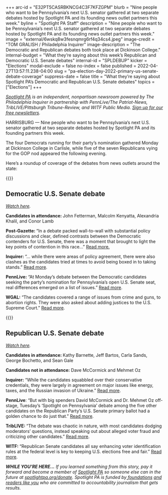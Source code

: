 +++
arc-id = "E32PT5CASRBKNCG4C3F7KFZGPM"
blurb = "Nine people who want to be Pennsylvania’s next U.S. senator gathered at two separate debates hosted by Spotlight PA and its founding news outlet partners this week."
byline = "Spotlight PA Staff"
description = "Nine people who want to be Pennsylvania’s next U.S. senator gathered at two separate debates hosted by Spotlight PA and its founding news outlet partners this week."
image = "external/6wskq8w3fesnqmrg6rf4q34cs4.jpeg"
image-credit = "TOM GRALISH / Philadelphia Inquirer"
image-description = "The Democratic and Republican debates both took place at Dickinson College."
internal-budget = "What they’re saying about this week’s Republican and Democratic U.S. Senate debates"
internal-id = "SPLDEBUP"
kicker = "Elections"
modal-exclude = false
no-index = false
published = 2022-04-27T13:57:11.238-04:00
slug = "pa-election-day-2022-primary-us-senate-debate-coverage"
suppress-date = false
title = "What they’re saying about Spotlight PA’s Democratic and Republican U.S. Senate debates"
topics = ["Elections"]
+++

<a href="https://www.spotlightpa.org/"><i>Spotlight PA</i></a><i> is an independent, nonpartisan newsroom powered by The Philadelphia Inquirer in partnership with PennLive/The Patriot-News, TribLIVE/Pittsburgh Tribune-Review, and WITF Public Media. </i><a href="https://www.spotlightpa.org/newsletters"><i>Sign up for our free newsletters</i></a><i>.</i>

HARRISBURG — Nine people who want to be Pennsylvania’s next U.S. senator gathered at two separate debates hosted by Spotlight PA and its founding partners this week.

The four Democrats running for their party’s nomination gathered Monday at Dickinson College in Carlisle, while five of the seven Republicans vying for the GOP nod appeared the following evening.

Here’s a roundup of coverage of the debates from news outlets around the state:

{{<picture src="external/raawtrcy7xxad9yrmehd5fedp4.jpeg" description="U.S. Senate candidates, from left: Lt. Gov. John Fetterman, state Rep. Malcolm Kenyatta, Jenkintown Borough Councilmember Alex Khalil, and U.S. Rep. Conor Lamb at Dickinson College." caption="U.S. Senate candidates, from left: Lt. Gov. John Fetterman, state Rep. Malcolm Kenyatta, Jenkintown Borough Councilmember Alex Khalil, and U.S. Rep. Conor Lamb at Dickinson College." credit="TOM GRALISH / Philadelphia Inquirer">}} 

## Democratic U.S. Senate debate

<a href="http://players.brightcove.net/2549849263001/default_default/index.html?videoId=6305118992001" target="_blank"><i>Watch here</i></a><i>.</i>

<b>Candidates in attendance: </b>John Fetterman, Malcolm Kenyatta, Alexandria Khalil, and Conor Lamb

<b>Post-Gazette: </b>“In a debate packed wall-to-wall with substantial policy discussions and clear, defined contrasts between the Democratic contenders for U.S. Senate, there was a moment that brought to light the key points of contention in this race...” <a href="https://www.post-gazette.com/news/politics-state/2022/04/25/democratic-senate-debate-pennsylvania/stories/202204250107" target="_blank">Read more.</a>

<script src="https://www.spotlightpa.org/embed.js" async></script><div data-spl-embed-version="1" data-spl-src="https://www.spotlightpa.org/embeds/newsletter/"></div>

<b>Inquirer: </b>“... while there were areas of policy agreement, there were also clashes as the candidates tried at times to avoid being boxed in to taking stands.” <a href="https://www.inquirer.com/politics/election/pa-democratic-senate-debate-fetterman-lamb-kenyatta-khalil-20220425.html" target="_blank">Read more</a>.

<b>PennLive:</b> “At Monday’s debate between the Democratic candidates seeking the party’s nomination for Pennsylvania’s open U.S. Senate seat, real differences emerged on a list of issues.” <a href="https://www.pennlive.com/news/2022/04/pas-democratic-us-senate-candidates-divide-on-several-issues-in-monday-debate.html" target="_blank">Read more</a>.

<b>WGAL: </b>“The candidates covered a range of issues from crime and guns, to abortion rights. They were also asked about adding justices to the U.S. Supreme Court.” <a href="https://www.wgal.com/article/democratic-candidates-pennsylvania-us-senate-debate-dickinson-college-carlisle-cumberland-county/39824898#" target="_blank">Read more</a>.

{{<picture src="external/yzty5gtzecbywd2pwvh6kwvcpr.jpeg" description="Republican candidates for U.S. Senate, from left: Kathy Barnette, Jeff Bartos, George Bochetto, Sean Gale, and Carla Sands at Dickinson College." caption="Republican candidates for U.S. Senate, from left: Kathy Barnette, Jeff Bartos, George Bochetto, Sean Gale, and Carla Sands at Dickinson College." credit="TOM GRALISH / Philadelphia Inquirer">}} 

## Republican U.S. Senate debate

<a href="http://players.brightcove.net/2549849263001/default_default/index.html?videoId=6305224549001" target="_blank"><i>Watch here</i></a><i>.</i>

<b>Candidates in attendance: </b>Kathy Barnette, Jeff Bartos, Carla Sands, George Bochetto, and Sean Gale

<b>Candidates not in attendance:</b> Dave McCormick and Mehmet Oz

<b>Inquirer:</b> “While the candidates squabbled over their conservative credentials, they were largely in agreement on major issues like energy, taxes, and the Russian invasion of Ukraine.” <a href="https://www.inquirer.com/politics/election/pennsylvania-senate-debate-gop-second-barnette-bartos-sands-20220426.html" target="_blank">Read more</a>.

<b>PennLive</b>: “But with big spenders David McCormick and Dr. Mehmet Oz off-stage, Tuesday’s ‘Spotlight on Pennsylvania’ debate among the five other candidates on the Republican Party’s U.S. Senate primary ballot had a golden chance to do just that.” <a href="https://www.pennlive.com/news/2022/04/with-big-spenders-off-stage-the-pack-tries-to-shake-up-pas-republican-senate-race.html" target="_blank">Read more</a>.

<script src="https://www.spotlightpa.org/embed.js" async></script><div data-spl-embed-version="1" data-spl-src="https://www.spotlightpa.org/embeds/donate/"></div>

<b>TribLIVE: </b>“The debate was chaotic in nature, with most candidates dodging moderators’ questions, instead speaking out about alleged voter fraud and criticizing other candidates.” <a href="https://triblive.com/local/regional/republican-senate-candidates-meet-in-live-debate-but-without-front-runners/" target="_blank">Read more</a>.

<b>WITF: </b>“Republican Senate candidates all say enhancing voter identification rules at the federal level is key to keeping U.S. elections free and fair.” <a href="https://www.witf.org/2022/04/27/on-back-to-back-nights-pennsylvanias-u-s-senate-candidates-show-their-differences-on-voting-rights-and-democracy/" target="_blank">Read more</a>.

<i><b>WHILE YOU’RE HERE...</b></i><i> If you learned something from this story, pay it forward and become a member of </i><a href="https://www.spotlightpa.org/"><i>Spotlight PA</i></a><i> so someone else can in the future at </i><a href="http://spotlightpa.org/donate"><i>spotlightpa.org/donate</i></a><i>. Spotlight PA is funded by</i><a href="https://www.spotlightpa.org/support"><i> foundations</i></a><i> </i><a href="https://www.spotlightpa.org/support"><i>and readers like you</i></a><i> who are committed to accountability journalism that gets results.</i>
